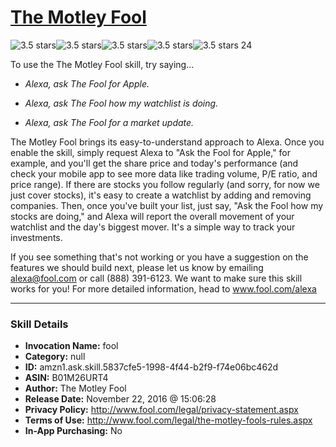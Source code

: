 # [The Motley Fool](http://alexa.amazon.com/#skills/amzn1.ask.skill.5837cfe5-1998-4f44-b2f9-f74e06bc462d)
![3.5 stars](../../images/ic_star_black_18dp_1x.png)![3.5 stars](../../images/ic_star_black_18dp_1x.png)![3.5 stars](../../images/ic_star_black_18dp_1x.png)![3.5 stars](../../images/ic_star_half_black_18dp_1x.png)![3.5 stars](../../images/ic_star_border_black_18dp_1x.png) 24

To use the The Motley Fool skill, try saying...

* *Alexa, ask The Fool for Apple.*

* *Alexa, ask The Fool how my watchlist is doing.*

* *Alexa, ask The Fool for a market update.*

The Motley Fool brings its easy-to-understand approach to Alexa. Once you enable the skill, simply request Alexa to "Ask the Fool for Apple," for example, and you'll get the share price and today's performance (and check your mobile app to see more data like trading volume, P/E ratio, and price range). If there are stocks you follow regularly (and sorry, for now we just cover stocks), it's easy to create a watchlist by adding and removing companies. Then, once you've built your list, just say, "Ask the Fool how my stocks are doing," and Alexa will report the overall movement of your watchlist and the day's biggest mover. It's a simple way to track your investments.


If you see something that's not working or you have a suggestion on the features we should build next, please let us know by emailing alexa@fool.com or call (888) 391-6123. We want to make sure this skill works for you! For more detailed information, head to www.fool.com/alexa

***

### Skill Details

* **Invocation Name:** fool
* **Category:** null
* **ID:** amzn1.ask.skill.5837cfe5-1998-4f44-b2f9-f74e06bc462d
* **ASIN:** B01M26URT4
* **Author:** The Motley Fool
* **Release Date:** November 22, 2016 @ 15:06:28
* **Privacy Policy:** http://www.fool.com/legal/privacy-statement.aspx
* **Terms of Use:** http://www.fool.com/legal/the-motley-fools-rules.aspx
* **In-App Purchasing:** No
